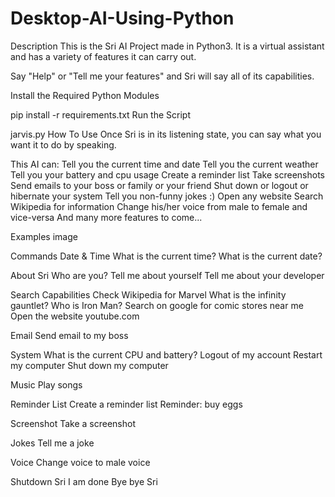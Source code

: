 # Desktop-AI-Using-Python
Description
This is the Sri AI Project made in Python3. It is a virtual assistant and has a variety of features it can carry out.

Say "Help" or "Tell me your features" and Sri will say all of its capabilities.

Install the Required Python Modules

 pip install -r requirements.txt
Run the Script

 jarvis.py
How To Use
Once Sri is in its listening state, you can say what you want it to do by speaking.

This AI can:
Tell you the current time and date
Tell you the current weather
Tell you your battery and cpu usage
Create a reminder list
Take screenshots
Send emails to your boss or family or your friend
Shut down or logout or hibernate your system
Tell you non-funny jokes :)
Open any website
Search Wikipedia for information
Change his/her voice from male to female and vice-versa
And many more features to come...

Examples
image

Commands
Date & Time
What is the current time?
What is the current date?

About Sri
Who are you?
Tell me about yourself
Tell me about your developer

Search Capabilities
Check Wikipedia for Marvel
What is the infinity gauntlet?
Who is Iron Man?
Search on google for comic stores near me
Open the website youtube.com

Email
Send email to my boss

System
What is the current CPU and battery?
Logout of my account
Restart my computer
Shut down my computer

Music
Play songs

Reminder List
Create a reminder list
Reminder: buy eggs

Screenshot
Take a screenshot

Jokes
Tell me a joke

Voice
Change voice to male voice

Shutdown Sri
I am done
Bye bye Sri
